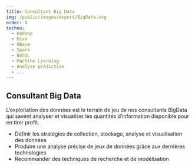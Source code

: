 ```yaml
---
title: Consultant Big Data
img: /public/images/expert/BigData.svg
order: 4
techno:
  - Hadoop
  - Hive
  - HBase
  - Spark
  - NoSQL
  - Machine Learning
  - Analyse prédictive
  - ...
---
```


## Consultant Big Data

L’exploitation des données est le terrain de jeu de nos consultants BigData qui savent analyser et visualiser les quantités d’information disponible pour en tirer profit.

- Définir les stratégies de collection, stockage, analyse et visualisation des données
- Produire une analyse précise de jeux de données grâce aux dernières technologies
- Recommander des techniques de recherche et de modélisation
